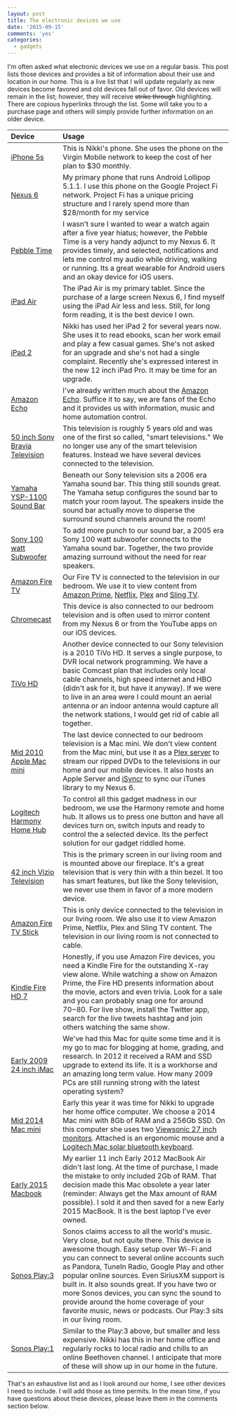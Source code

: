 ```yaml
---
layout: post
title: The electronic devices we use
date: '2015-09-15'
comments: 'yes'
categories:
  - gadgets
---
```


I'm often asked what electronic devices we use on a regular basis. This post lists those devices and provides a bit of information about their use and location in our home. This is a live list that I will update regularly as new devices become favored and old devices fall out of favor. Old devices will remain in the list; however, they will receive <strike>strike through</strike> highlighting. There are copious hyperlinks through the list. Some will take you to a purchase page and others will simply provide further information on an older device.

| Device     | Usage                                                                                                                                                                                                 |
|:------------|:------------------------------------------------------------------------------------------------------------------------------------------------------------------------------------------------------|
| [iPhone 5s](http://www.amazon.com/gp/product/B00F3J4B5S/ref=as_li_ss_tl?ie=UTF8&camp=1789&creative=390957&creativeASIN=B00F3J4B5S&linkCode=as2&tag=bricinmypockb-20) | This is Nikki's phone. She uses the phone on the Virgin Mobile network to keep the cost of her plan to $30 monthly. |
| [Nexus 6](http://www.amazon.com/gp/product/B00R1984DI/ref=as_li_ss_tl?ie=UTF8&camp=1789&creative=390957&creativeASIN=B00R1984DI&linkCode=as2&tag=bricinmypockb-20) | My primary phone that runs Android Lollipop 5.1.1. I use this phone on the Google Project Fi network. Project Fi has a unique pricing structure and I rarely spend more than $28/month for my service |
| [Pebble Time](http://www.amazon.com/gp/product/B0106IS5XY/ref=as_li_ss_tl?ie=UTF8&camp=1789&creative=390957&creativeASIN=B0106IS5XY&linkCode=as2&tag=bricinmypockb-20) | I wasn't sure I wanted to wear a watch again after a five year hiatus; however, the Pebble Time is a very handy adjunct to my Nexus 6. It provides timely, and selected, notifications and lets me control my audio while driving, walking or running. Its a great wearable for Android users and an okay device for iOS users. |
| [iPad Air](http://www.amazon.com/gp/product/B00G2Y4WNY/ref=as_li_ss_tl?ie=UTF8&camp=1789&creative=390957&creativeASIN=B00G2Y4WNY&linkCode=as2&tag=bricinmypockb-20) | The iPad Air is my primary tablet. Since the purchase of  a large screen Nexus 6, I find myself using the iPad Air less and less. Still, for long form reading, it is the best device I own. |
| [iPad 2](http://www.amazon.com/gp/product/B0047DVWLW/ref=as_li_ss_tl?ie=UTF8&camp=1789&creative=390957&creativeASIN=B0047DVWLW&linkCode=as2&tag=bricinmypockb-20) | Nikki has used her iPad 2 for several years now. She uses it to read ebooks, scan her work email and play a few casual games. She's not asked for an upgrade and she's not had a single complaint. Recently she's expressed interest in the new 12 inch iPad Pro. It may be time for an upgrade. |
| [Amazon Echo](http://www.amazon.com/gp/product/B00X4WHP5E/ref=as_li_ss_tl?ie=UTF8&camp=1789&creative=390957&creativeASIN=B00X4WHP5E&linkCode=as2&tag=bricinmypockb-20) | I've already written much about the [Amazon Echo][d44d8a3d]. Suffice it to say, we are fans of the Echo and it provides us with information, music and home automation control. |
| [50 inch Sony Bravia Television](http://www.amazon.com/gp/product/B00R45XCMM/ref=as_li_ss_tl?ie=UTF8&camp=1789&creative=390957&creativeASIN=B00R45XCMM&linkCode=as2&tag=bricinmypockb-20) | This television is roughly 5 years old and was one of the first so called, "smart televisions." We no longer use any of the smart television features. Instead we have several devices connected to the television. |
| [Yamaha YSP-1100 Sound Bar](http://www.cnet.com/products/yamaha-digital-sound-projector-ysp-1100/) | Beneath our Sony television sits a 2006 era Yamaha sound bar. This thing still sounds great. The Yamaha setup configures the sound bar to match your room layout. The speakers inside the sound bar actually move to disperse the surround sound channels around the room! |
| [Sony 100 watt Subwoofer](http://www.amazon.com/gp/product/B000OL3QTW/ref=as_li_ss_tl?ie=UTF8&camp=1789&creative=390957&creativeASIN=B000OL3QTW&linkCode=as2&tag=bricinmypockb-20) | To add more punch to our sound bar, a 2005 era Sony 100 watt subwoofer connects to the Yamaha sound bar. Together, the two provide amazing surround without the need for rear speakers. |
| [Amazon Fire TV](http://www.amazon.com/gp/product/B00CX5P8FC/ref=as_li_ss_tl?ie=UTF8&camp=1789&creative=390957&creativeASIN=B00CX5P8FC&linkCode=as2&tag=bricinmypockb-20) | Our Fire TV is connected to the television in our bedroom. We use it to view content from [Amazon Prime](http://www.amazon.com/gp/product/B00DBYBNEE/ref=as_li_ss_tl?ie=UTF8&camp=1789&creative=390957&creativeASIN=B00DBYBNEE&linkCode=as2&tag=bricinmypockb-20), [Netflix](https://www.netflix.com/), [Plex](https://plex.tv/) and [Sling TV](https://www.sling.com/). |
| [Chromecast](http://www.amazon.com/gp/product/B00DR0PDNE/ref=as_li_ss_tl?ie=UTF8&camp=1789&creative=390957&creativeASIN=B00DR0PDNE&linkCode=as2&tag=bricinmypockb-20) | This device is also connected to our bedroom television and is often used to mirror content from my Nexus 6 or from the YouTube apps on our iOS devices. |
| [TiVo HD](http://www.amazon.com/gp/product/B000RZDBM2/ref=as_li_ss_tl?ie=UTF8&camp=1789&creative=390957&creativeASIN=B000RZDBM2&linkCode=as2&tag=bricinmypockb-20) | Another device connected to our Sony television is a 2010 TiVo HD. It serves a single purpose, to DVR local network programming. We have a basic Comcast plan that includes only local cable channels, high speed internet and HBO (didn't ask for it, but have it anyway). If we were to live in an area were I could mount an aerial antenna or an indoor antenna would capture all the network stations, I would get rid of cable all together. |
| [Mid 2010 Apple Mac mini](http://www.amazon.com/gp/product/B0013FK9U2/ref=as_li_ss_tl?ie=UTF8&camp=1789&creative=390957&creativeASIN=B0013FK9U2&linkCode=as2&tag=bricinmypockb-20) | The last device connected to our bedroom television is a Mac mini. We don't view content from the Mac mini, but use it as a [Plex server](https://plex.tv/) to stream our ripped DVDs to the televisions in our home and our mobile devices. It also hosts an Apple Server and [iSyncr](http://www.jrtstudio.com/iSyncr-iTunes-for-Android) to sync our iTunes library to my Nexus 6. |
| [Logitech Harmony Home Hub](http://www.amazon.com/gp/product/B00N3RFC4Q/ref=as_li_ss_tl?ie=UTF8&camp=1789&creative=390957&creativeASIN=B00N3RFC4Q&linkCode=as2&tag=bricinmypockb-20) | To control all this gadget madness in our bedroom, we use the Harmony remote and home hub. It allows us to press one button and have all devices turn on, switch inputs and ready to control the a selected device. Its the perfect solution for our gadget riddled home. |
| [42 inch Vizio Television](http://www.amazon.com/gp/product/B00SMBFP2W/ref=as_li_ss_tl?ie=UTF8&camp=1789&creative=390957&creativeASIN=B00SMBFP2W&linkCode=as2&tag=bricinmypockb-20) | This is the primary screen in our living room and is mounted above our fireplace. It's a great television that is very thin with a thin bezel. It too has smart features, but like the Sony television, we never use them in favor of a more modern device. |
| [Amazon Fire TV Stick](http://www.amazon.com/gp/product/B00GDQ0RMG/ref=as_li_ss_tl?ie=UTF8&camp=1789&creative=390957&creativeASIN=B00GDQ0RMG&linkCode=as2&tag=bricinmypockb-20) | This is only device connected to the television in our living room. We also use it to view Amazon Prime, Netflix, Plex and Sling TV content. The television in our living room is not connected to cable. |
| [Kindle Fire HD 7](http://www.amazon.com/gp/product/B00IKPYKWG/ref=as_li_ss_tl?ie=UTF8&camp=1789&creative=390957&creativeASIN=B00IKPYKWG&linkCode=as2&tag=bricinmypockb-20) | Honestly, if you use Amazon Fire devices, you need a Kindle Fire for the outstanding X-ray view alone. While watching a show on Amazon Prime, the Fire HD presents information about the movie, actors and even trivia. Look for a sale and you can probably snag one for around $70-$80. For live show, install the Twitter app, search for the live tweets hashtag and join others watching the same show. |
| [Early 2009 24 inch iMac](https://support.apple.com/kb/sp507) | We've had this Mac for quite some time and it is my go to mac for blogging at home, grading, and research. In 2012 it received a RAM and SSD upgrade to extend its life. It is a workhorse and an amazing long term value. How many 2009 PCs are still running strong with the latest operating system? |
| [Mid 2014 Mac mini](http://www.amazon.com/gp/product/B0013FK9U2/ref=as_li_ss_tl?ie=UTF8&camp=1789&creative=390957&creativeASIN=B0013FK9U2&linkCode=as2&tag=bricinmypockb-20) | Early this year it was time for Nikki to upgrade her home office computer. We choose a 2014 Mac mini with 8Gb of RAM and a 256Gb SSD. On this computer she uses two [Viewsonic 27 inch monitors](http://www.amazon.com/gp/product/B008A3KFB8/ref=as_li_ss_tl?ie=UTF8&camp=1789&creative=390957&creativeASIN=B008A3KFB8&linkCode=as2&tag=bricinmypockb-20). Attached is an ergonomic mouse and a [Logitech Mac solar bluetooth keyboard](http://www.amazon.com/gp/product/B007VL8Y2C/ref=as_li_ss_tl?ie=UTF8&camp=1789&creative=390957&creativeASIN=B007VL8Y2C&linkCode=as2&tag=bricinmypockb-20). |
| [Early 2015 Macbook](http://www.amazon.com/gp/product/B00VSB0CB2/ref=as_li_ss_tl?ie=UTF8&camp=1789&creative=390957&creativeASIN=B00VSB0CB2&linkCode=as2&tag=bricinmypockb-20) | My earlier 11 inch Early 2012 MacBook Air didn't last long. At the time of purchase, I made the mistake to only included 2Gb of RAM. That decision made this Mac obsolete a year later (reminder: Always get the Max amount of RAM possible). I sold it and then saved for a new Early 2015 MacBook. It is the best laptop I've ever owned. |
| [Sonos Play:3](http://www.amazon.com/gp/product/B00554S24W/ref=as_li_ss_tl?ie=UTF8&camp=1789&creative=390957&creativeASIN=B00554S24W&linkCode=as2&tag=bricinmypockb-20) | Sonos claims access to all the world's music. Very close, but not quite there. This device is awesome though. Easy setup over Wi-Fi and you can connect to several online accounts such as Pandora, TuneIn Radio, Google Play and other popular online sources. Even SiriusXM support is built in. It also sounds great. If you have two or more Sonos devices, you can sync the sound to provide around the home coverage of your favorite music, news or podcasts. Our Play:3 sits in our living room. |
| [Sonos Play:1](http://www.amazon.com/gp/product/B00EWCUK1Q/ref=as_li_ss_tl?ie=UTF8&camp=1789&creative=390957&creativeASIN=B00EWCUK1Q&linkCode=as2&tag=bricinmypockb-20) | Similar to the Play:3 above, but smaller and less expensive. Nikki has this in her home office and regularly rocks to local radio and chills to an online Beethoven channel. I anticipate that more of these will show up in our home in the future. |

</p>That's an exhaustive list and as I look around our home, I see other devices I need to include. I will add those as time permits. In the mean time, if you have questions about these devices, please leave them in the comments section below.

  [d44d8a3d]: http://www.stevencombs.com/gadgets/2015/02/21/amazon-echo-review.html "Amazon Echo is Siri in a Pringle® can"